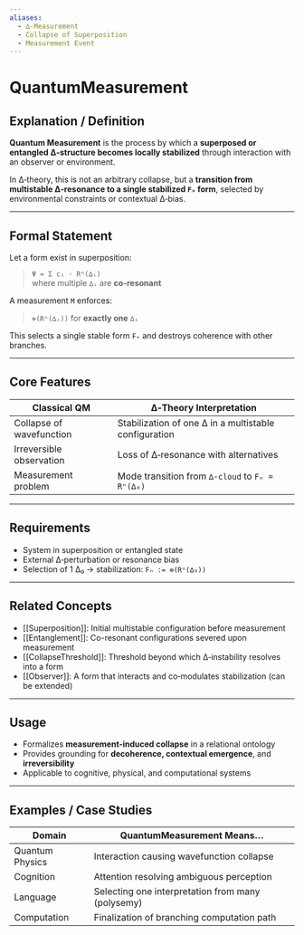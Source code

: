 ```yaml
---
aliases:
  - ∆‑Measurement
  - Collapse of Superposition
  - Measurement Event
---
```


# QuantumMeasurement

## Explanation / Definition

**Quantum Measurement** is the process by which a **superposed or entangled ∆‑structure becomes locally stabilized** through interaction with an observer or environment.

In ∆‑theory, this is not an arbitrary collapse, but a **transition from multistable ∆‑resonance to a single stabilized `Fₙ` form**, selected by environmental constraints or contextual ∆‑bias.

---

## Formal Statement

Let a form exist in superposition:

> `Ψ = Σ cᵢ · Rⁿ(∆ᵢ)`  
> where multiple `∆ᵢ` are **co‑resonant**

A measurement `M` enforces:

> `⊚(Rⁿ(∆ᵢ))` for **exactly one** `∆ᵢ`

This selects a single stable form `Fₙ` and destroys coherence with other branches.

---

## Core Features

| Classical QM              | ∆‑Theory Interpretation                               |
|---------------------------|--------------------------------------------------------|
| Collapse of wavefunction  | Stabilization of one ∆ in a multistable configuration  |
| Irreversible observation  | Loss of ∆‑resonance with alternatives                 |
| Measurement problem       | Mode transition from `∆-cloud` to `Fₙ = Rⁿ(∆₀)`        |

---

## Requirements

- System in superposition or entangled state
- External ∆‑perturbation or resonance bias
- Selection of 1 ∆₀ → stabilization: `Fₙ := ⊚(Rⁿ(∆₀))`

---

## Related Concepts

- [[Superposition]]: Initial multistable configuration before measurement
- [[Entanglement]]: Co-resonant configurations severed upon measurement
- [[CollapseThreshold]]: Threshold beyond which ∆‑instability resolves into a form
- [[Observer]]: A form that interacts and co‑modulates stabilization (can be extended)

---

## Usage

- Formalizes **measurement-induced collapse** in a relational ontology
- Provides grounding for **decoherence, contextual emergence**, and **irreversibility**
- Applicable to cognitive, physical, and computational systems

---

## Examples / Case Studies

| Domain            | QuantumMeasurement Means…                           |
|------------------|------------------------------------------------------|
| Quantum Physics   | Interaction causing wavefunction collapse           |
| Cognition         | Attention resolving ambiguous perception            |
| Language          | Selecting one interpretation from many (polysemy)   |
| Computation       | Finalization of branching computation path          |
